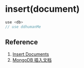 # insert(document)

```javascript
use <db>
// use ddhumanMe
```

## Reference

1. [Insert Documents](https://docs.mongodb.com/manual/tutorial/insert-documents/)
2. [MongoDB 插入文档](https://www.mongodb.org.cn/tutorial/10.html)

